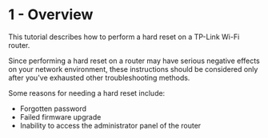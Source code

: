 # 1 - Overview

This tutorial describes how to perform a hard reset on a TP-Link Wi-Fi router. 

Since performing a hard reset on a router may have serious negative effects on your network environment, these instructions should be considered only after you've exhausted other troubleshooting methods. 

Some reasons for needing a hard reset include:

- Forgotten password
- Failed firmware upgrade
- Inability to access the administrator panel of the router
